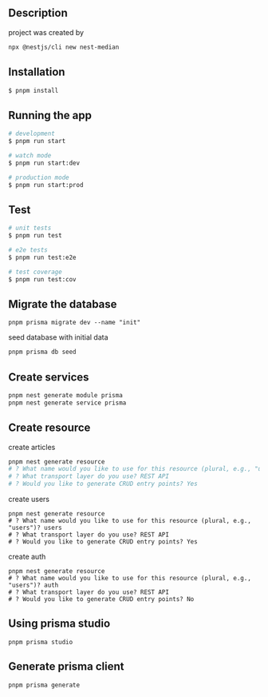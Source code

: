 ## Description

project was created by

```bash
npx @nestjs/cli new nest-median
```

## Installation

```bash
$ pnpm install
```

## Running the app

```bash
# development
$ pnpm run start

# watch mode
$ pnpm run start:dev

# production mode
$ pnpm run start:prod
```

## Test

```bash
# unit tests
$ pnpm run test

# e2e tests
$ pnpm run test:e2e

# test coverage
$ pnpm run test:cov
```

## Migrate the database

```shell
pnpm prisma migrate dev --name "init"
```

seed database with initial data

```bash
pnpm prisma db seed
```

## Create services

```bash
pnpm nest generate module prisma
pnpm nest generate service prisma
```

## Create resource

create articles

```bash
pnpm nest generate resource
# ? What name would you like to use for this resource (plural, e.g., "users")? articles
# ? What transport layer do you use? REST API
# ? Would you like to generate CRUD entry points? Yes
```

create users

```shell
pnpm nest generate resource
# ? What name would you like to use for this resource (plural, e.g., "users")? users
# ? What transport layer do you use? REST API
# ? Would you like to generate CRUD entry points? Yes
```

create auth

```shell
pnpm nest generate resource
# ? What name would you like to use for this resource (plural, e.g., "users")? auth
# ? What transport layer do you use? REST API
# ? Would you like to generate CRUD entry points? No
```

## Using prisma studio

```shell
pnpm prisma studio
```

## Generate prisma client

```shell
pnpm prisma generate
```
